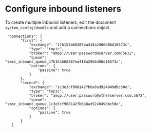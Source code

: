 
# Configure inbound listeners

To create multiple inbound listeners, edit the document `system_config/doodle`
and add a connections object.

```
 "connections": {
       "first": {
           "exchange": "17b153b68387ea418a2966d86d16573c",
           "type": "topic",
           "broker": "amqp://user:password@server.com:5672",
           "queue": "smsc_inbound_queue_17b153b68387ea418a2966d86d16573c",
           "options": {
               "passive": true
           }
       },
       "second": {
           "exchange": "1c3e3cf908142fb0a8ad924049dbc50e",
           "type": "topic",
           "broker": "amqp://user:password@otherserver.com:5672",
           "queue": "smsc_inbound_queue_1c3e3cf908142fb0a8ad924049dbc50e",
           "options": {
               "passive": true
           }
       }
   }
```
